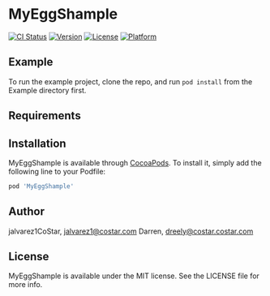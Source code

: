# MyEggShample

[![CI Status](http://img.shields.io/travis/jalvarez1CoStar/MyEggShample.svg?style=flat)](https://travis-ci.org/jalvarez1CoStar/MyEggShample)
[![Version](https://img.shields.io/cocoapods/v/MyEggShample.svg?style=flat)](http://cocoapods.org/pods/MyEggShample)
[![License](https://img.shields.io/cocoapods/l/MyEggShample.svg?style=flat)](http://cocoapods.org/pods/MyEggShample)
[![Platform](https://img.shields.io/cocoapods/p/MyEggShample.svg?style=flat)](http://cocoapods.org/pods/MyEggShample)

## Example

To run the example project, clone the repo, and run `pod install` from the Example directory first.

## Requirements

## Installation

MyEggShample is available through [CocoaPods](http://cocoapods.org). To install
it, simply add the following line to your Podfile:

```ruby
pod 'MyEggShample'
```

## Author

jalvarez1CoStar, jalvarez1@costar.com
Darren, dreely@costar.costar.com

## License

MyEggShample is available under the MIT license. See the LICENSE file for more info.
